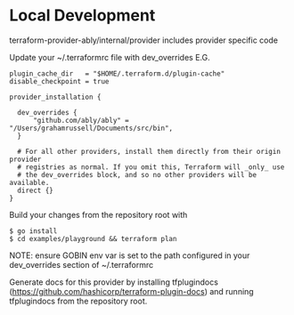 # Local Development

terraform-provider-ably/internal/provider includes provider specific code

Update your ~/.terraformrc file with dev_overrides
E.G.
```
plugin_cache_dir   = "$HOME/.terraform.d/plugin-cache"
disable_checkpoint = true

provider_installation {

  dev_overrides {
      "github.com/ably/ably" = "/Users/grahamrussell/Documents/src/bin",
  }

  # For all other providers, install them directly from their origin provider
  # registries as normal. If you omit this, Terraform will _only_ use
  # the dev_overrides block, and so no other providers will be available.
  direct {}
}
```

Build your changes from the repository root with
```
$ go install
$ cd examples/playground && terraform plan
```

NOTE: ensure GOBIN env var is set to the path configured in your dev_overrides section of ~/.terraformrc

Generate docs for this provider by installing tfplugindocs (https://github.com/hashicorp/terraform-plugin-docs) and running tfplugindocs from the repository root.

